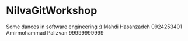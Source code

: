 # NilvaGitWorkshop
Some dances in software engineering :)
Mahdi Hasanzadeh 0924253401
Amirmohammad Palizvan 99999999999
